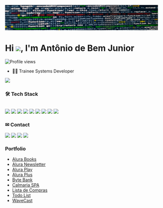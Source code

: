 <img src="https://github.com/antoniobemjunior/antoniobemjunior/blob/main/banner2.png"/>
<h1 align="left">Hi <img src="https://raw.githubusercontent.com/kaueMarques/kaueMarques/master/hi.gif" height="30px">, I'm Antônio de Bem Junior</h1>
<p align="left"> <img src="https://komarev.com/ghpvc/?username=antoniobemjunior&color=red" alt="Profile views" /> </p>

- 👨‍💻 Trainee Systems Developer

<img src="https://github-readme-stats.vercel.app/api?username=antoniobemjunior&count_private=true&show_icons=true&theme=dark" />

<h3 align="left">🛠 Tech Stack</h3>

<br>
<a href="https://github.com/antoniobemjunior"><img src="https://img.shields.io/badge/C-rgb(0,0,0)" /></a>
<a href="https://github.com/antoniobemjunior"><img src="https://img.shields.io/badge/C%23-rgb(10,0,0)" /></a>
<a href="https://github.com/antoniobemjunior"><img src="https://img.shields.io/badge/C++-rgb(20,0,0)" /></a>
<a href="https://github.com/antoniobemjunior"><img src="https://img.shields.io/badge/CSS-rgb(30,0,0)" /></a>
<a href="https://github.com/antoniobemjunior"><img src="https://img.shields.io/badge/HTML-rgb(40,0,0)" /></a>
<a href="https://github.com/antoniobemjunior"><img src="https://img.shields.io/badge/JavaScript-rgb(50,0,0)" /></a>
<a href="https://github.com/antoniobemjunior"><img src="https://img.shields.io/badge/Python-rgb(60,0,0)" /></a>
<a href="https://github.com/antoniobemjunior"><img src="https://img.shields.io/badge/SQL-rgb(70,0,0)" /></a>
<a href="https://github.com/antoniobemjunior"><img src="https://img.shields.io/badge/TypeScript-rgb(80,0,0)" /></a>

<h3 align="left">✉ Contact</h3>

<a href="https://wa.me/5547984296553"><img src="https://img.shields.io/badge/WhatsApp-25D366?style=for-the-badge&logo=WhatsApp&logoColor=white"/></a>
<a href="mailto:antonio.bem.junior@gmail.com"><img src="https://img.shields.io/badge/Gmail-D14836?style=for-the-badge&logo=gmail&logoColor=white"/></a>
<a href="https://www.linkedin.com/in/ant%C3%B4nio-romero-ferreira-de-bem-junior-7b3b2728/"><img src="https://img.shields.io/badge/LinkedIn-0077B5?style=for-the-badge&logo=linkedin&logoColor=white"/></a>
<a href="https://www.youtube.com/@AntoniodeBemJunior"><img src="https://img.shields.io/badge/YouTube-FF0000?style=for-the-badge&logo=youtube&logoColor=white"/></a>

<h3 align="left">Portfolio</h3>

- <a href="https://antoniobemjunior.github.io/alurabooks/">Alura Books</a>
- <a href="https://antoniobemjunior.github.io/alura-newsletter/">Alura Newsletter</a>
- <a href="https://antoniobemjunior.github.io/AluraPlay/">Alura Play</a>
- <a href="https://antoniobemjunior.github.io/alura-plus/">Alura Plus</a>
- <a href="https://antoniobemjunior.github.io/bytebank/">Byte Bank</a>
- <a href="https://antoniobemjunior.github.io/calmaria-spa/">Calmaria SPA</a>
- <a href="https://antoniobemjunior.github.io/lista-de-compras/">Lista de Compras</a>
- <a href="https://antoniobemjunior.github.io/todo-list-JAVASCRIPT/">Todo List</a>
- <a href="https://antoniobemjunior.github.io/WaveCast/">WaveCast</a>
